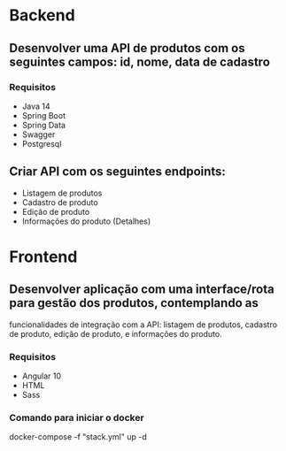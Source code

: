 # Backend

## Desenvolver uma API de produtos com os seguintes campos: id, nome, data de cadastro
### Requisitos
  - Java 14
  - Spring Boot
  - Spring Data
  - Swagger
  - Postgresql
  
## Criar API com os seguintes endpoints:
  - Listagem de produtos
  - Cadastro de produto
  - Edição de produto
  - Informações do produto (Detalhes)

# Frontend

## Desenvolver aplicação com uma interface/rota para gestão dos produtos, contemplando as
funcionalidades de integração com a API: listagem de produtos, cadastro de produto,
edição de produto, e informações do produto.

### Requisitos
  - Angular 10
  - HTML
  - Sass

### Comando para iniciar o docker
docker-compose -f "stack.yml" up -d
